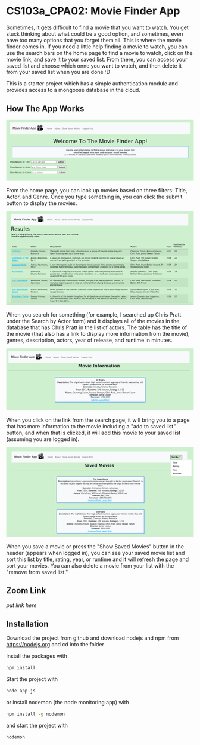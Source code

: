# CS103a_CPA02: Movie Finder App

Sometimes, it gets difficult to find a movie that you want to watch.
You get stuck thinking about what could be a good option, and sometimes, even have too many options that you forget them all.
This is where the movie finder comes in. If you need a little help finding a movie to watch, you can use the search bars on the home page to find a movie to watch, click on the movie link, and save it to your saved list. From there, you can access your saved list and choose which onne you want to watch, and then delete it from your saved list when you are done :D


This is a starter project which has a simple authentication module 
and provides access to a mongoose database in the cloud.

## How The App Works

![plot](./public/images/home-page.png)

From the home page, you can look up movies based on three filters: Title, Actor, and Genre. Once you type something in, you can click the submit button to display the movies.

![plot](./public/images/search-page.png)

When you search for something (for example, I searched up Chris Pratt under the Search by Actor form) and it displays all of the movies in the database that has Chris Pratt in the list of actors. The table has the title of the movie (that also has a link to display more information from the movie), genres, description, actors, year of release, and runtime in minutes.

![plot](./public/images/movie-info.png)

When you click on the link from the search page, it will bring you to a page that has more information to the movie including a "add to saved list" button, and when that is clicked, it will add this movie to your saved list (assuming you are logged in). 

![plot](./public/images/saved-list.png)

When you save a movie or press the "Show Saved Movies" button in the header (appears when logged in), you can see your saved movie list and sort this list by title, rating, year, or runtime and it will refresh the page and sort your movies. You can also delete a movie from your list with the "remove from saved list."

## Zoom Link
*put link here*

## Installation
Download the project from github and download nodejs and npm from https://nodejs.org
and cd into the folder

Install the packages with
``` bash
npm install
```
Start the project with
``` bash
node app.js
```
or install nodemon (the node monitoring app) with
``` bash
npm install -g nodemon
```
and start the project with
``` bash
nodemon
```

